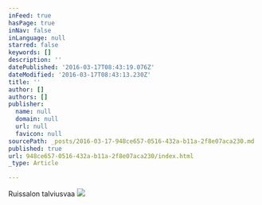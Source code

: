 ```yaml
---
inFeed: true
hasPage: true
inNav: false
inLanguage: null
starred: false
keywords: []
description: ''
datePublished: '2016-03-17T08:43:19.076Z'
dateModified: '2016-03-17T08:43:13.230Z'
title: ''
author: []
authors: []
publisher:
  name: null
  domain: null
  url: null
  favicon: null
sourcePath: _posts/2016-03-17-948ce657-0516-432a-b11a-2f8e07aca230.md
published: true
url: 948ce657-0516-432a-b11a-2f8e07aca230/index.html
_type: Article

---
```

Ruissalon talviusvaa
![](https://the-grid-user-content.s3-us-west-2.amazonaws.com/6328985a-6085-4827-b5da-3540e0af23a2.jpg)